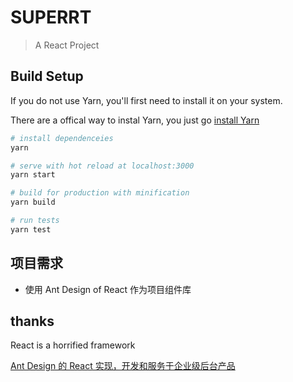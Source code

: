 # SUPERRT

> A React Project

## Build Setup

If you do not use Yarn, you'll first need to install it on your system.

There are a offical way to instal Yarn, you just go [install Yarn](https://yarnpkg.com/en/docs/install#windows-stable)

```bash
# install dependenceies
yarn

# serve with hot reload at localhost:3000
yarn start

# build for production with minification
yarn build

# run tests
yarn test
```

## 项目需求

- 使用 Ant Design of React 作为项目组件库

## thanks

React is a horrified framework

[Ant Design 的 React 实现，开发和服务于企业级后台产品](https://ant.design/docs/react/introduce-cn)

